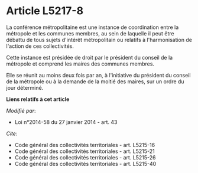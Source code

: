 # Article L5217-8

La conférence métropolitaine est une instance de coordination entre la métropole et les communes membres, au sein de laquelle
il peut être débattu de tous sujets d'intérêt métropolitain ou relatifs à l'harmonisation de l'action de ces collectivités. 

Cette instance est présidée de droit par le président du conseil de la métropole et comprend les maires des communes
membres. 

Elle se réunit au moins deux fois par an, à l'initiative du président du conseil de la métropole ou à la demande de la moitié
des maires, sur un ordre du jour déterminé.

**Liens relatifs à cet article**

_Modifié par_:

  - Loi n°2014-58 du 27 janvier 2014 - art. 43

_Cite_:

  - Code général des collectivités territoriales - art. L5215-16
  - Code général des collectivités territoriales - art. L5215-21
  - Code général des collectivités territoriales - art. L5215-26
  - Code général des collectivités territoriales - art. L5215-40
